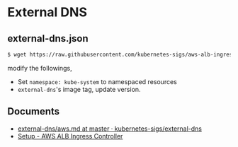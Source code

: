 # External DNS

## external-dns.json

```bash
$ wget https://raw.githubusercontent.com/kubernetes-sigs/aws-alb-ingress-controller/v1.1.6/docs/examples/external-dns.yaml
```

modify the followings,
- Set `namespace: kube-system` to namespaced resources
- `external-dns`'s image tag, update version.

## Documents

- [external\-dns/aws\.md at master · kubernetes\-sigs/external\-dns](https://github.com/kubernetes-sigs/external-dns/blob/master/docs/tutorials/aws.md#iam-permissions)
- [Setup \- AWS ALB Ingress Controller](https://kubernetes-sigs.github.io/aws-alb-ingress-controller/guide/external-dns/setup/#role-permissions)
